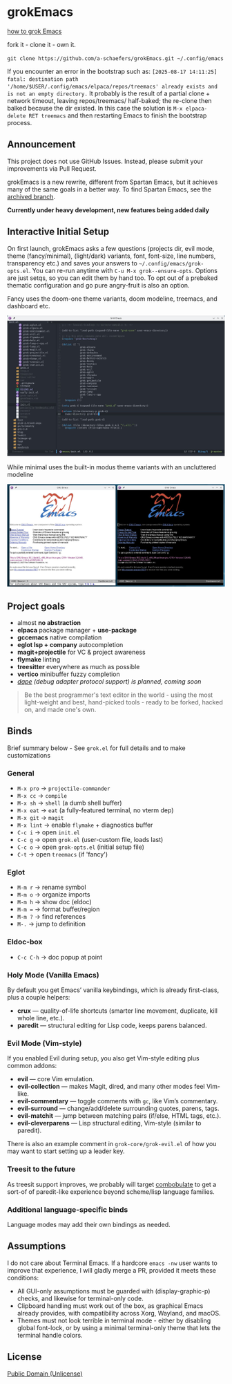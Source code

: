 # grokEmacs

[how to grok Emacs](https://www.youtube.com/playlist?list=PLFf4Ibrb-mjTcoaVv6orVtH93K47GPrwl)

fork it - clone it - own it.

`git clone https://github.com/a-schaefers/grokEmacs.git ~/.config/emacs`

If you encounter an error in the bootstrap such as: `[2025-08-17 14:11:25] fatal: destination path '/home/$USER/.config/emacs/elpaca/repos/treemacs' already exists and is not an empty directory.` It probably is the result of a partial clone + network timeout, leaving repos/treemacs/ half-baked; the re-clone then balked because the dir existed. In this case the solution is `M-x elpaca-delete RET treemacs` and then restarting Emacs to finish the bootstrap process.

## Announcement

This project does not use GitHub Issues. Instead, please submit your improvements via Pull Request.

grokEmacs is a new rewrite, different from Spartan Emacs, but it achieves many of the same goals in a better way. To find Spartan Emacs, see the [archived branch](https://github.com/a-schaefers/spartan-emacs/tree/spartan-emacs-archive).

**Currently under heavy development, new features being added daily**

## Interactive Initial Setup

On first launch, grokEmacs asks a few questions (projects dir, evil mode, theme (fancy/minimal), (light/dark) variants, font, font-size, line numbers, transparency etc.) and saves your answers to `~/.config/emacs/grok-opts.el`. You can re-run anytime with `C-u M-x grok--ensure-opts`. Options are just setqs, so you can edit them by hand too. To opt out of a prebaked thematic configuration and go pure angry-fruit is also an option.

Fancy uses the doom-one theme variants, doom modeline, treemacs, and dashboard etc.

![fancy](grok-fancy.jpg)

While minimal uses the built-in modus theme variants with an uncluttered modeline

![minimal](grok-minimal.jpg)

## Project goals

- almost **no abstraction**
- **elpaca** package manager + **use-package**
- **gccemacs** native compilation
- **eglot lsp + company** autocompletion
- **magit+projectile** for VC & project awareness
- **flymake** linting
- **treesitter** everywhere as much as possible
- **vertico** minibuffer fuzzy completion
- *[dape](https://github.com/svaante/dape) (debug adapter protocol support) is planned, coming soon*

> Be the best programmer's text editor in the world - using the most light-weight and best, hand-picked tools - ready to be forked, hacked on, and made one's own.

## Binds

Brief summary below - See `grok.el` for full details and to make customizations

### General
- `M-x pro` → `projectile-commander`
- `M-x cc` → `compile`
- `M-x sh` → `shell` (a dumb shell buffer)
- `M-x eat` → `eat` (a fully-featured terminal, no vterm dep)
- `M-x git` → `magit`
- `M-x lint` → enable `flymake` + diagnostics buffer
- `C-c i` → open `init.el`
- `C-c g` → open `grok.el`      (user-custom file, loads last)
- `C-c o` → open `grok-opts.el` (initial setup file)
- `C-t` → open `treemacs` (if 'fancy')

### Eglot
- `M-m r` → rename symbol
- `M-m o` → organize imports
- `M-m h` → show doc (eldoc)
- `M-m =` → format buffer/region
- `M-m ?` → find references
- `M-.`   → jump to definition

### Eldoc-box
- `C-c C-h` → doc popup at point

### Holy Mode (Vanilla Emacs)

By default you get Emacs’ vanilla keybindings, which is already first-class, plus a couple helpers:

- **crux** — quality-of-life shortcuts (smarter line movement, duplicate, kill whole line, etc.).
- **paredit** — structural editing for Lisp code, keeps parens balanced.

### Evil Mode (Vim-style)

If you enabled Evil during setup, you also get Vim-style editing plus common addons:

- **evil** — core Vim emulation.
- **evil-collection** — makes Magit, dired, and many other modes feel Vim-like.
- **evil-commentary** — toggle comments with `gc`, like Vim’s commentary.
- **evil-surround** — change/add/delete surrounding quotes, parens, tags.
- **evil-matchit** — jump between matching pairs (if/else, HTML tags, etc.).
- **evil-cleverparens** — Lisp structural editing, Vim-style (similar to paredit).

There is also an example comment in `grok-core/grok-evil.el` of how you may want to start setting up a leader key.

### Treesit to the future

As treesit support improves, we probably will target [combobulate](https://github.com/mickeynp/combobulate) to get a sort-of of paredit-like
experience beyond scheme/lisp language families.

### Additional language-specific binds

Language modes may add their own bindings as needed.
## Assumptions

I do not care about Terminal Emacs. If a hardcore `emacs -nw` user wants to improve that experience, I will gladly merge a PR, provided it meets these conditions:

- All GUI-only assumptions must be guarded with (display-graphic-p) checks, and likewise for terminal-only code.
- Clipboard handling must work out of the box, as graphical Emacs already provides, with compatibility across Xorg, Wayland, and macOS.
- Themes must not look terrible in terminal mode - either by disabling global font-lock, or by using a minimal terminal-only theme that lets the terminal handle colors.

## License
[Public Domain (Unlicense)](https://unlicense.org)
